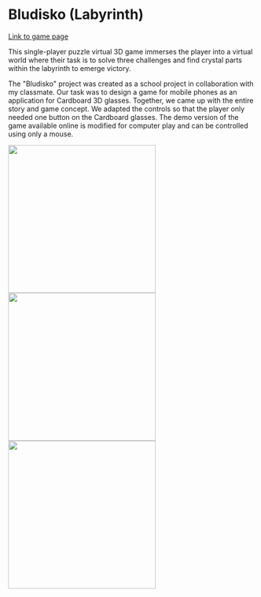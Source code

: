 # Bludisko (Labyrinth)
[Link to game page](https://beapav.itch.io/bludisko)

This single-player puzzle virtual 3D game immerses the player into a virtual world where their task 
is to solve three challenges and find crystal parts within the labyrinth to emerge victory.

The "Bludisko" project was created as a school project in collaboration with my classmate. 
Our task was to design a game for mobile phones as an application for Cardboard 3D glasses. 
Together, we came up with the entire story and game concept.
We adapted the controls so that the player only needed one button on the Cardboard glasses. 
The demo version of the game available online is modified for computer play and can be controlled using only a mouse.

<img src="https://static.wixstatic.com/media/d3027f_ff1cd7b5629b403abab0dfa074dbdb4b~mv2.png/v1/fill/w_895,h_670,al_c,q_90,enc_auto/d3027f_ff1cd7b5629b403abab0dfa074dbdb4b~mv2.png" data-canonical-src="https://static.wixstatic.com/media/d3027f_ff1cd7b5629b403abab0dfa074dbdb4b~mv2.png/v1/fill/w_895,h_670,al_c,q_90,enc_auto/d3027f_ff1cd7b5629b403abab0dfa074dbdb4b~mv2.png" width="300"/><img src="https://static.wixstatic.com/media/d3027f_62b49da3b77a4358b497c38f1202cf40~mv2.png/v1/fill/w_977,h_781,al_c,q_90,usm_0.66_1.00_0.01,enc_auto/d3027f_62b49da3b77a4358b497c38f1202cf40~mv2.png" data-canonical-src="https://static.wixstatic.com/media/d3027f_62b49da3b77a4358b497c38f1202cf40~mv2.png/v1/fill/w_977,h_781,al_c,q_90,usm_0.66_1.00_0.01,enc_auto/d3027f_62b49da3b77a4358b497c38f1202cf40~mv2.png" width="300"/><img src="https://static.wixstatic.com/media/d3027f_20f0302a32154e4f9ef1866f758fbdec~mv2.png/v1/fill/w_1035,h_781,al_c,q_90,usm_0.66_1.00_0.01,enc_auto/d3027f_20f0302a32154e4f9ef1866f758fbdec~mv2.png" data-canonical-src="https://static.wixstatic.com/media/d3027f_20f0302a32154e4f9ef1866f758fbdec~mv2.png/v1/fill/w_1035,h_781,al_c,q_90,usm_0.66_1.00_0.01,enc_auto/d3027f_20f0302a32154e4f9ef1866f758fbdec~mv2.png" width="300"/>




